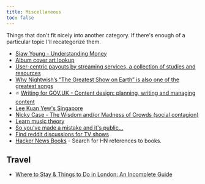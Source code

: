 ```yaml
---
title: Miscellaneous
toc: false
---
```

Things that don't fit nicely into another category. If there's enough of a particular topic I'll recategorize them.

- [Siaw Young - Understanding Money](https://siawyoung.com/understanding-money)
- [Album cover art lookup](https://www.covermytunes.com/)
- [User-centric payouts by streaming services, a collection of studies and resources](https://musically.com/2020/05/13/what-are-user-centric-music-streaming-payouts/)
- [Why Nightwish’s “The Greatest Show on Earth” is also one of the greatest songs](https://medium.com/option-x/why-nightwishs-the-greatest-show-on-earth-is-also-one-of-the-greatest-songs-dfc703f658a3)
- :star: [Writing for GOV.UK - Content design: planning, writing and managing content](https://www.gov.uk/guidance/content-design/writing-for-gov-uk)
- [Lee Kuan Yew's Singapore](https://palladiummag.com/2020/08/13/the-true-story-of-lee-kuan-yews-singapore/)
- [Nicky Case - The Wisdom and/or Madness of Crowds (social contagion)](https://ncase.me/crowds/)
- [Learn music theory](https://www.musictheory.net/lessons)
- [So you've made a mistake and it's public...](https://meta.wikimedia.org/wiki/So_you've_made_a_mistake_and_it's_public...)
- [Find reddit discussions for TV shows](https://www.redditdiscuss.com/)
- [Hacker News Books](https://hackernewsbooks.com/) - Search for HN references to books.

## Travel

- [Where to Stay & Things to Do in London: An Incomplete Guide](https://randomlylondon.com/london-guide/)